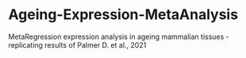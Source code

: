 # Ageing-Expression-MetaAnalysis
MetaRegression expression analysis in ageing mammalian tissues - replicating results of Palmer D. et al., 2021
